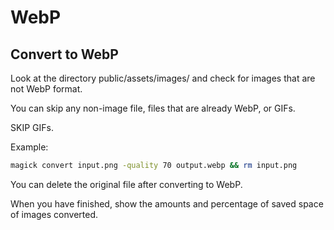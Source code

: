 # WebP

## Convert to WebP

Look at the directory public/assets/images/ and check for images that are not
WebP format.

You can skip any non-image file, files that are already WebP, or GIFs.

SKIP GIFs.

Example:

```bash
magick convert input.png -quality 70 output.webp && rm input.png
```

You can delete the original file after converting to WebP.

When you have finished, show the amounts and percentage of saved space of images
converted.
